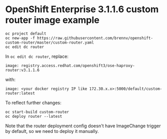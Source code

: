 # OpenShift Enterprise 3.1.1.6 custom router image example

```
oc project default
oc new-app -f https://raw.githubusercontent.com/brennv/openshift-custom-router/master/custom-router.yaml
oc edit dc router
```

In `oc edit dc router`, replace:

```
image: registry.access.redhat.com/openshift3/ose-haproxy-router:v3.1.1.6
```

with:

```
image: <your docker registry IP like 172.30.x.x>:5000/default/custom-router:latest
```

To reflect further changes:

```
oc start-build custom-router
oc deploy router --latest
```

Note that the router deployment config doesn't have ImageChange trigger by default, so we need to deploy it manually.
